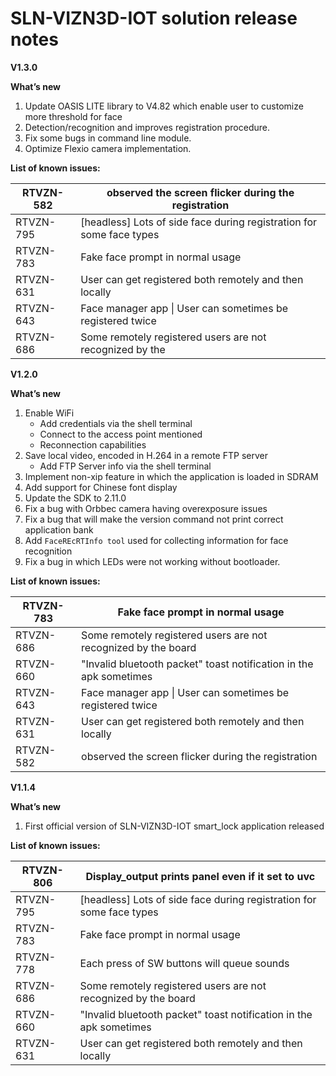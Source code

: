 # SLN-VIZN3D-IOT solution release notes



**V1.3.0**

**What’s new**

1. Update OASIS LITE library to V4.82 which enable user to customize more threshold for face
2. Detection/recognition and improves registration procedure.
3. Fix some bugs in command line module.
4. Optimize Flexio camera implementation.

**List of known issues:**

| RTVZN-582 | observed  the screen flicker during the registration         |
| --------- | ------------------------------------------------------------ |
| RTVZN-795 | [headless]  Lots of side face during registration for some face types |
| RTVZN-783 | Fake face  prompt in normal usage                            |
| RTVZN-631 | User can  get registered both remotely and then locally      |
| RTVZN-643 | Face  manager app \| User can sometimes be registered twice  |
| RTVZN-686 | Some  remotely registered users are not recognized by the    |



**V1.2.0**

**What’s new**

1. Enable WiFi
   * Add credentials via the shell terminal
   * Connect to the access point mentioned
   * Reconnection capabilities
2. Save local video, encoded in H.264 in a remote FTP server
   * Add FTP Server info via the shell terminal
3. Implement non-xip feature in which the application is loaded in SDRAM
4. Add support for Chinese font display
5. Update the SDK to 2.11.0
6. Fix a bug with Orbbec camera having overexposure issues
7. Fix a bug that will make the version command not print correct application bank
8. Add `FaceREcRTInfo tool` used for collecting information for face recognition
9. Fix a bug in which LEDs were not working without bootloader.

**List of known issues:**

| RTVZN-783 | Fake face  prompt in normal usage                            |
| --------- | ------------------------------------------------------------ |
| RTVZN-686 | Some  remotely registered users are not recognized by the board |
| RTVZN-660 | "Invalid  bluetooth packet" toast notification in the apk sometimes |
| RTVZN-643 | Face  manager app \| User can sometimes be registered twice  |
| RTVZN-631 | User can  get registered both remotely and then locally      |
| RTVZN-582 | observed  the screen flicker during the registration         |



**V1.1.4**

**What’s new**

1. First official version of SLN-VIZN3D-IOT smart_lock application released

**List of known issues:**

| RTVZN-806 | Display_output  prints panel even if it set to uvc           |
| --------- | ------------------------------------------------------------ |
| RTVZN-795 | [headless]  Lots of side face during registration for some face types |
| RTVZN-783 | Fake face  prompt in normal usage                            |
| RTVZN-778 | Each press  of SW buttons will queue sounds                  |
| RTVZN-686 | Some  remotely registered users are not recognized by the board |
| RTVZN-660 | "Invalid  bluetooth packet" toast notification in the apk sometimes |
| RTVZN-631 | User can  get registered both remotely and then locally      |



